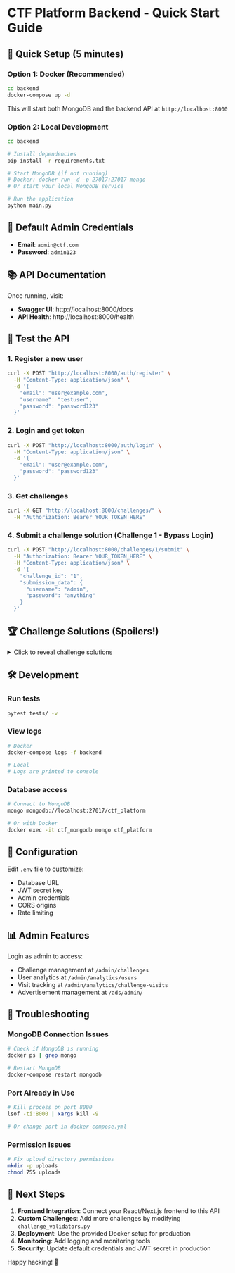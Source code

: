 # CTF Platform Backend - Quick Start Guide

## 🚀 Quick Setup (5 minutes)

### Option 1: Docker (Recommended)
```bash
cd backend
docker-compose up -d
```
This will start both MongoDB and the backend API at `http://localhost:8000`

### Option 2: Local Development
```bash
cd backend

# Install dependencies
pip install -r requirements.txt

# Start MongoDB (if not running)
# Docker: docker run -d -p 27017:27017 mongo
# Or start your local MongoDB service

# Run the application
python main.py
```

## 🔑 Default Admin Credentials
- **Email**: `admin@ctf.com`
- **Password**: `admin123`

## 📚 API Documentation
Once running, visit:
- **Swagger UI**: http://localhost:8000/docs
- **API Health**: http://localhost:8000/health

## 🧪 Test the API

### 1. Register a new user
```bash
curl -X POST "http://localhost:8000/auth/register" \
  -H "Content-Type: application/json" \
  -d '{
    "email": "user@example.com",
    "username": "testuser",
    "password": "password123"
  }'
```

### 2. Login and get token
```bash
curl -X POST "http://localhost:8000/auth/login" \
  -H "Content-Type: application/json" \
  -d '{
    "email": "user@example.com",
    "password": "password123"
  }'
```

### 3. Get challenges
```bash
curl -X GET "http://localhost:8000/challenges/" \
  -H "Authorization: Bearer YOUR_TOKEN_HERE"
```

### 4. Submit a challenge solution (Challenge 1 - Bypass Login)
```bash
curl -X POST "http://localhost:8000/challenges/1/submit" \
  -H "Authorization: Bearer YOUR_TOKEN_HERE" \
  -H "Content-Type: application/json" \
  -d '{
    "challenge_id": "1",
    "submission_data": {
      "username": "admin",
      "password": "anything"
    }
  }'
```

## 🏆 Challenge Solutions (Spoilers!)

<details>
<summary>Click to reveal challenge solutions</summary>

### Challenge 1: Bypass the Login
```json
{
  "username": "admin",
  "password": "anything"
}
```
OR
```json
{
  "username": "anything", 
  "password": "admin"
}
```

### Challenge 2: SQL Injection
```json
{
  "input": "' UNION SELECT flag FROM secrets--"
}
```

### Challenge 4: Cookie Manipulation
```json
{
  "cookie": "admin"
}
```

### Challenge 5: Admin Panel Discovery
```json
{
  "path": "/super/secret/flag"
}
```

</details>

## 🛠️ Development

### Run tests
```bash
pytest tests/ -v
```

### View logs
```bash
# Docker
docker-compose logs -f backend

# Local
# Logs are printed to console
```

### Database access
```bash
# Connect to MongoDB
mongo mongodb://localhost:27017/ctf_platform

# Or with Docker
docker exec -it ctf_mongodb mongo ctf_platform
```

## 🔧 Configuration

Edit `.env` file to customize:
- Database URL
- JWT secret key
- Admin credentials
- CORS origins
- Rate limiting

## 📊 Admin Features

Login as admin to access:
- Challenge management at `/admin/challenges`
- User analytics at `/admin/analytics/users`
- Visit tracking at `/admin/analytics/challenge-visits`
- Advertisement management at `/ads/admin/`

## 🚨 Troubleshooting

### MongoDB Connection Issues
```bash
# Check if MongoDB is running
docker ps | grep mongo

# Restart MongoDB
docker-compose restart mongodb
```

### Port Already in Use
```bash
# Kill process on port 8000
lsof -ti:8000 | xargs kill -9

# Or change port in docker-compose.yml
```

### Permission Issues
```bash
# Fix upload directory permissions
mkdir -p uploads
chmod 755 uploads
```

## 🌟 Next Steps

1. **Frontend Integration**: Connect your React/Next.js frontend to this API
2. **Custom Challenges**: Add more challenges by modifying `challenge_validators.py`
3. **Deployment**: Use the provided Docker setup for production
4. **Monitoring**: Add logging and monitoring tools
5. **Security**: Update default credentials and JWT secret in production

Happy hacking! 🎯
